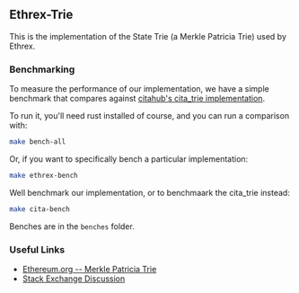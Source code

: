 ## Ethrex-Trie
This is the implementation of the State Trie (a Merkle Patricia Trie) used
by Ethrex.

### Benchmarking
To measure the performance of our implementation, we have a simple benchmark
that compares against [citahub's cita_trie implementation](https://github.com/citahub/cita_trie/tree/master).

To run it, you'll need rust installed of course, and you 
can run a comparison with:
```bash
make bench-all
```
Or, if you want to specifically bench a particular implementation:
```bash
make ethrex-bench
```
Well benchmark our implementation, or to benchmaark
the cita_trie instead:
```bash
make cita-bench
```

Benches are in the `benches` folder.

### Useful Links
- [Ethereum.org -- Merkle Patricia Trie](https://ethereum.org/es/developers/docs/data-structures-and-encoding/patricia-merkle-trie/) 
- [Stack Exchange Discussion](https://ethereum.stackexchange.com/questions/130017/merkle-patricia-trie-in-ethereum)
